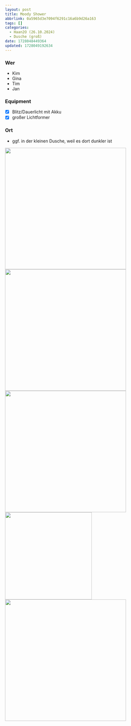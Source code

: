 ```yaml
---
layout: post
title: Moody Shower
abbrlink: 0a5965d3e7094f6291c16a6b9d26a163
tags: []
categories:
  - Haan2O (26.10.2024)
  - Dusche (groß)
date: 1728048449364
updated: 1728049192634
---
```


### Wer

- Kim
- Gina
- Tim
- Jan

### Equipment

- [x] Blitz/Dauerlicht mit Akku
- [x] großer Lichtformer

### Ort

- ggf. in der kleinen Dusche, weil es dort dunkler ist

<img src=":/e317a294190b4c2fb6f43f3bc46497a8" width="400"/>
<img src=":/052853dee29b484e810d9de79cd9d1d0" width="400"/>
<img src=":/255ec130fdfd46b186e1282b1a599360" width="400"/>
<img src=":/469762b60d6c407396a682030a2ac030" width="287"/>
</br>
<img src=":/bcee971a97ba46eb895927bf207c8af8" width="400"/>
